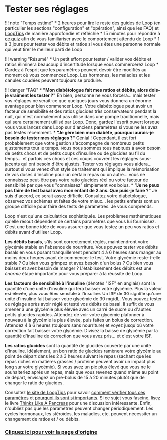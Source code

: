 #  Tester ses réglages 

!!! note "Temps estimé" 
    * 2 heures pour lire le reste des guides de Loop (en particulier les sections "configuration" et "opération", ainsi que les FAQ) et [LoopTips](https://kdisimone.github.io/looptips/) de manière approfondie et réfléchie 
    * 15 minutes pour répondre à [ce quiz](https://docs.google.com/forms/d/e/1FAIpQLSfTkL0pWC-x3a5l_I3aJYBSx3xAS7dtkBbQiiLd348H70TTWg/viewform) afin de vous familiariser avec le comportement attendu de Loop 
    * 1 à 3 jours pour tester vos débits et ratios si vous êtes une personne normale qui veut tirer le meilleur parti de Loop 

!!! warning "Résumé" 
    * Un petit effort pour tester / valider vos débits et ratios éliminera beaucoup d'incertitude lorsque vous commercerez Loop 
    * Gardez à l'esprit que les paramètres peuvent devoir être modifiés au moment où vous commencez Loop. Les hormones, les maladies et les canules coudées peuvent toujours se produire. 

!!! danger "FAQ" 
    * **"Mon diabétologue fait mes ratios et débits, alors dois-je vraiment les tester ?"** Eh bien, personne ne vous forcera... mais tester vos réglages ne serait-ce que quelques jours vous donnera un énorme avantage pour bien commencer Loop. Votre diabétologue peut avoir un facteur de sensibilité et des ratios glucides très conservateurs pendant la nuit, qui n'est normalement pas utilisé dans une pompe traditionnelle, mais qui sera certainement utilisé par Loop. Donc, gardez l'esprit ouvert lorsque vous vous lancez dans Loop sur d'anciens paramètres si vous ne les avez pas testés récemment. 
    * **"Je gère bien mon diabète, pourquoi aurais-je besoin de tester mes réglages ?"** Génial ! Cependant, il est fort probablement que votre gestion s'accompagne de nombreux petits ajustements tout le temps. Nous nous sommes tous habitués à avoir besoin de petits chocs et de petits coups d'insuline ou de glucides au fil du temps... et parfois ces chocs et ces coups couvrent les réglages sous-jacents qui ont besoin d'être ajustés. Tester vos réglages vous aidera... surtout si vous venez d'un style de traitement qui implique la mémorisation de vos doses d'insuline pour un certain repas ou un autre... vous ne connaissez peut-être pas votre ratio glucides réel ou votre facteur de sensibilité par que vous "connaissez" simplement vos bolus. 
    * **"Je ne peux pas faire de test basal avec mon enfant de 2 ans. Que puis-je faire ?"** Je suis d'accord, ce serait assez difficile. Consultez votre diabétologue, observez vos schémas et faites de votre mieux... les petits enfants sont un groupe difficile pour faire des tests de paramètres. Je vous comprends. 
 
Loop n'est qu'une calculatrice sophistiquée. Les problèmes mathématiques qu'elle résout dépendent de certains paramètres que vous lui fournissez. C'est une bonne idée de vous assurer que vous testez un peu vos ratios et débits avant d'utiliser Loop. 
 
**Les débits basals**, s'ils sont correctement réglés, maintiendront votre glycémie stable en l'absence de nourriture. Vous pouvez tester vos débits basals en vous posant tranquillement pendant 4 à 6 heures sans manger au moins deux heures avant de commencer le test. Votre glycémie reste-t-elle stable ? Ou bien vous grimpez et avez besoin d'un bolus ? Ou bien vous baissez et avez besoin de manger ? L'établissement des débits est une *énorme* étape importante pour vous préparer à la réussite de Loop. 

**Les facteurs de sensibilité à l'insuline** (dénotés "ISF" en anglais) sont la quantité d'une unité d'insuline qui fera baisser votre glycémie. Plus la valeur est élevée, plus vous êtes sensible à l'insuline. Un ISF de 30 signifie qu'une unité d'insuline fait baisser votre glycémie de 30 mg/dL. Vous pouvez tester ce réglage après avoir réglé et testé vos débits de basal. Il suffit de vous amener à une glycémie plus élevée avec un carré de sucre ou d'autres petits glucides rapides. Attendez de voir votre glycémie plafonner à nouveau à la glycémie la plus élevée, puis faites un bolus de correction. Attendez 4 à 6 heures (toujours sans nourriture) et voyez jusqu'où votre correction fait baisser votre glycémie. Divisez la baisse de glycémie par la quantité d'insuline de correction que vous avez pris... et c'est votre ISF. 

**Les ratios glucides** sont la quantité de glucides couverte par une unité d'insuline. Idéalement, un bon ratio de glucides ramènera votre glycémie au point de départ dans les 2 à 3 heures suivant le repas (sachant que les repas riches en matières grasses / protéine peuvent avoir un impact plus long sur votre glycémie). Si vous avez un pic plus élevé que vous ne le souhaiteriez après un repas, mais que vous revenez quand même au point de départ, envisagez un pre-bolus de 15 à 20 minutes plutôt que de changer le ratio de glucides. 

Consultez [le site de LoopTips](https://looptips.org/) pour savoir [comment vérifier tous ces paramètres](https://kdisimone.github.io/looptips/settings/settings/) et [pourquoi ils sont si importants](https://kdisimone.github.io/looptips/settings/overview/). Si ce sujet vous fascine, lisez le livre [Thinks Like A Pancreas](https://www.amazon.fr/Think-Like-Pancreas-Practical-Insulin-Completely/dp/0738215147) pour une discussion intéressante. Enfin, n'oubliez pas que les paramètres peuvent changer périodiquement. Les cycles hormonaux, les stéroïdes, les maladies, etc. peuvent nécessiter un changement de ratios et / ou débits. 
 
### [Cliquez ici pour voir la page d'origine](https://loopkit.github.io/loopdocs/build/step10/#step-10-test-settings) 
 
 
 
